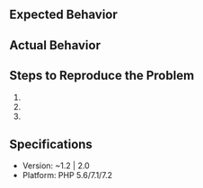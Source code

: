 ## Expected Behavior


## Actual Behavior


## Steps to Reproduce the Problem

  1.
  2.
  3.

## Specifications

  - Version: ~1.2 | 2.0
  - Platform: PHP 5.6/7.1/7.2
